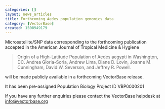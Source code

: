 ```yaml
---
categories: []
layout: news_articles
title: Forthcoming Aedes population genomics data
category: [VectorBase]
created: 1508949179
---
```

Microsatellite/SNP data corresponding to the forthcoming publication accepted in the American Journal of Tropical Medicine & Hygiene

<blockquote>
Origin of a High-Latitude Population of Aedes aegypti in Washington, DC. Andrea Gloria-Soria, Andrew Lima, Diane D. Lovin, Joanne M. Cunningham, David W. Severson, and Jeffrey R. Powell. 
</blockquote>

will be made publicly available in a forthcoming VectorBase release.

It has been pre-assigned Population Biology Project ID VBP0000201

If you have any further enquiries please contact the VectorBase helpdesk at info@vectorbase.org

